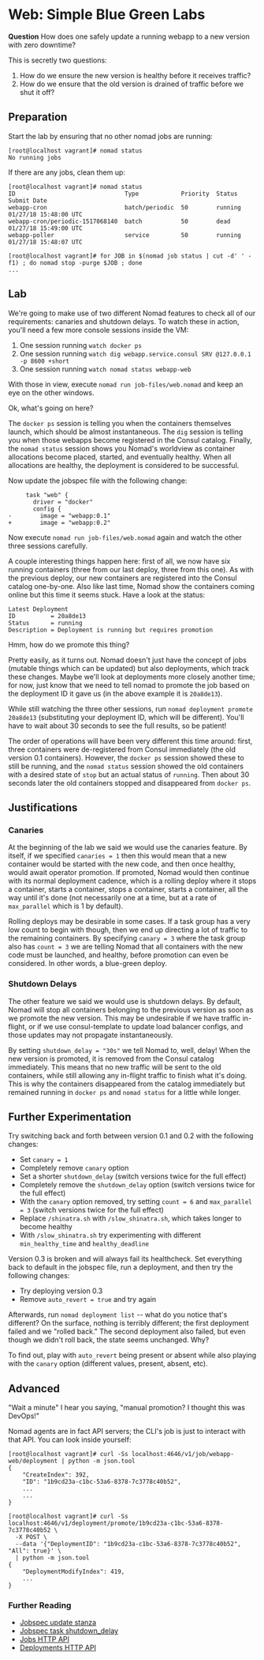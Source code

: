 # Web: Simple Blue Green Labs

**Question** How does one safely update a running webapp to a new version with zero downtime?

This is secretly two questions:

1. How do we ensure the new version is healthy before it receives traffic?
1. How do we ensure that the old version is drained of traffic before we shut it off?

## Preparation

Start the lab by ensuring that no other nomad jobs are running:

```
[root@localhost vagrant]# nomad status
No running jobs
```

If there are any jobs, clean them up:

```
[root@localhost vagrant]# nomad status
ID                               Type            Priority  Status   Submit Date
webapp-cron                      batch/periodic  50        running  01/27/18 15:48:00 UTC
webapp-cron/periodic-1517068140  batch           50        dead     01/27/18 15:49:00 UTC
webapp-poller                    service         50        running  01/27/18 15:48:07 UTC

[root@localhost vagrant]# for JOB in $(nomad job status | cut -d' ' -f1) ; do nomad stop -purge $JOB ; done
...
```

## Lab

We're going to make use of two different Nomad features to check all of our requirements: canaries and shutdown delays. To watch these in action, you'll need a few more console sessions inside the VM:

1. One session running `watch docker ps`
1. One session running `watch dig webapp.service.consul SRV @127.0.0.1 -p 8600 +short`
1. One session running `watch nomad status webapp-web`


With those in view, execute `nomad run job-files/web.nomad` and keep an eye on the other windows.

Ok, what's going on here?

The `docker ps` session is telling you when the containers themselves launch, which should be almost instantaneous. The `dig` session is telling you when those webapps become registered in the Consul catalog. Finally, the `nomad status` session shows you Nomad's worldview as container allocations become placed, started, and eventually healthy. When all allocations are healthy, the deployment is considered to be successful.

Now update the jobspec file with the following change:

```
     task "web" {
       driver = "docker"
       config {
-        image = "webapp:0.1"
+        image = "webapp:0.2"
```

Now execute `nomad run job-files/web.nomad` again and watch the other three sessions carefully.

A couple interesting things happen here: first of all, we now have six running containers (three from our last deploy, three from this one). As with the previous deploy, our new containers are registered into the Consul catalog one-by-one. Also like last time, Nomad show the containers coming online but this time it seems stuck. Have a look at the status:

```
Latest Deployment
ID          = 20a8de13
Status      = running
Description = Deployment is running but requires promotion
```

Hmm, how do we promote this thing?

Pretty easily, as it turns out. Nomad doesn't just have the concept of jobs (mutable things which can be updated) but also deployments, which track these changes. Maybe we'll look at deployments more closely another time; for now, just know that we need to tell nomad to promote the job based on the deployment ID it gave us (in the above example it is `20a8de13`).

While still watching the three other sessions, run `nomad deployment promote 20a8de13` (substituting your deployment ID, which will be different). You'll have to wait about 30 seconds to see the full results, so be patient!

The order of operations will have been very different this time around: first, three containers were de-registered from Consul immediately (the old version 0.1 containers). However, the `docker ps` session showed these to still be running, and the `nomad status` session showed the old containers with a desired state of `stop` but an actual status of `running`. Then about 30 seconds later the old containers stopped and disappeared from `docker ps`.

## Justifications

### Canaries

At the beginning of the lab we said we would use the canaries feature. By itself, if we specified `canaries = 1` then this would mean that a new container would be started with the new code, and then once healthy, would await operator promotion. If promoted, Nomad would then continue with its normal deployment cadence, which is a rolling deploy where it stops a container, starts a container, stops a container, starts a container, all the way until it's done (not necessarily one at a time, but at a rate of `max_parallel` which is 1 by default).

Rolling deploys may be desirable in some cases. If a task group has a very low count to begin with though, then we end up directing a lot of traffic to the remaining containers. By specifying `canary = 3` where the task group also has `count = 3` we are telling Nomad that all containers with the new code must be launched, and healthy, before promotion can even be considered. In other words, a blue-green deploy.

### Shutdown Delays

The other feature we said we would use is shutdown delays. By default, Nomad will stop all containers belonging to the previous version as soon as we promote the new version. This may be undesirable if we have traffic in-flight, or if we use consul-template to update load balancer configs, and those updates may not propagate instantaneously.

By setting `shutdown_delay = "30s"` we tell Nomad to, well, delay! When the new version is promoted, it is removed from the Consul catalog immediately. This means that no new traffic will be sent to the old containers, while still allowing any in-flight traffic to finish what it's doing. This is why the containers disappeared from the catalog immediately but remained running in `docker ps` and `nomad status` for a little while longer.

## Further Experimentation

Try switching back and forth between version 0.1 and 0.2 with the following changes:

* Set `canary = 1`
* Completely remove `canary` option
* Set a shorter `shutdown_delay` (switch versions twice for the full effect)
* Completely remove the `shutdown_delay` option (switch versions twice for the full effect)
* With the `canary` option removed, try setting `count = 6` and `max_parallel = 3` (switch versions twice for the full effect)
* Replace `/shinatra.sh` with `/slow_shinatra.sh`, which takes longer to become healthy
* With `/slow_shinatra.sh` try experimenting with different `min_healthy_time` and `healthy_deadline`

Version 0.3 is broken and will always fail its healthcheck. Set everything back to default in the jobspec file, run a deployment, and then try the following changes:

* Try deploying version 0.3
* Remove `auto_revert = true` and try again

Afterwards, run `nomad deployment list` -- what do you notice that's different? On the surface, nothing is terribly different; the first deployment failed and we "rolled back." The second deployment also failed, but even though we didn't roll back, the state seems unchanged. Why?

To find out, play with `auto_revert` being present or absent while also playing with the `canary` option (different values, present, absent, etc).

## Advanced

"Wait a minute" I hear you saying, "manual promotion? I thought this was DevOps!"

Nomad agents are in fact API servers; the CLI's job is just to interact with that API. You can look inside yourself:

```
[root@localhost vagrant]# curl -Ss localhost:4646/v1/job/webapp-web/deployment | python -m json.tool
{
    "CreateIndex": 392,
    "ID": "1b9cd23a-c1bc-53a6-8378-7c3778c40b52",
    ...
    ...
}

[root@localhost vagrant]# curl -Ss localhost:4646/v1/deployment/promote/1b9cd23a-c1bc-53a6-8378-7c3778c40b52 \
  -X POST \
  --data '{"DeploymentID": "1b9cd23a-c1bc-53a6-8378-7c3778c40b52", "All": true}' \
  | python -m json.tool
{
    "DeploymentModifyIndex": 419,
    ...
}
```

### Further Reading

* [Jobspec update stanza](https://www.nomadproject.io/docs/job-specification/update.html)
* [Jobspec task shutdown_delay](https://www.nomadproject.io/docs/job-specification/task.html#shutdown_delay)
* [Jobs HTTP API](https://www.nomadproject.io/api/jobs.html)
* [Deployments HTTP API](https://www.nomadproject.io/api/deployments.html)
